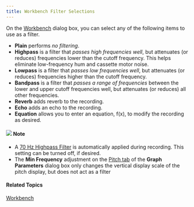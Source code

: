 ```yaml
---
title: Workbench Filter Selections
---
```


On the [Workbench](workbench) dialog box, you can select any of the following items to use as a filter.

- **Plain** performs *no filtering*.
- **Highpass** is a filter that *passes high frequencies well*, but attenuates (or reduces) frequencies lower than the cutoff frequency. This helps eliminate low-frequency hum and cassette motor noise.
- **Lowpass** is a filter that *passes low frequencies well*, but attenuates (or reduces) frequencies higher than the cutoff frequency.
- **Bandpass** is a filter that *passes a range of frequencies* between the lower and upper cutoff frequencies well, but attenuates (or reduces) all other frequencies.
- **Reverb** adds reverb to the recording.
- **Echo** adds an echo to the recording.
- **Equation** allows you to enter an equation, f(x), to modify the recording as desired.

#### ![](../../../images/001.png) **Note**
- A [70 Hz Highpass Filter](../file/recorder-settings) is automatically applied during recording. This setting can be turned off, if desired.
- The **Min Frequency** adjustment on the [Pitch tab](../graphs/parameters/pitch-tab) of the **Graph Parameters** dialog box only changes the vertical display scale of the pitch display, but does not act as a filter

#### **Related Topics**
[Workbench](workbench)
